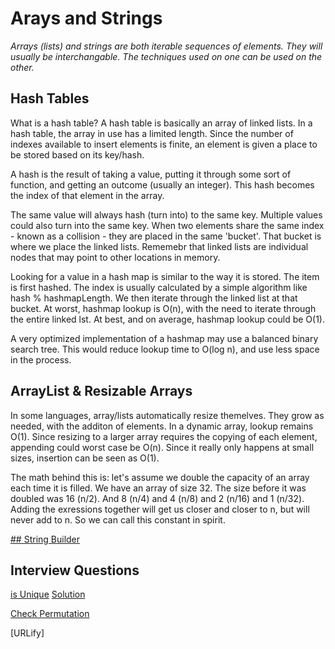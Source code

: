 # Arays and Strings

*Arrays (lists) and strings are both iterable sequences of elements. They will usually be interchangable. The techniques used on one can be used on the other.*

## Hash Tables
What is a hash table?
A hash table is basically an array of linked lists. In a hash table, the array in use has a limited length. Since the number of indexes available to insert elements is finite, an element is given a place to be stored based on its key/hash.

A hash is the result of taking a value, putting it through some sort of function, and getting an outcome (usually an integer). This hash becomes the index of that element in the array. 

The same value will always hash (turn into) to the same key. Multiple values could also turn into the same key. When two elements share the same index - known as a collision - they are placed in the same 'bucket'. That bucket is where we place the linked lists. Rememebr that linked lists are individual nodes that may point to other locations in memory.

Looking for a value in a hash map is similar to the way it is stored. The item is first hashed. The index is usually calculated by a simple algorithm like hash % hashmapLength. We then iterate through the linked list at that bucket.
At worst, hashmap lookup is O(n), with the need to iterate through the entire linked lst.
At best, and on average, hashmap lookup could be O(1).

A very optimized implementation of a hashmap may use a balanced binary search tree. This would reduce lookup time to O(log n), and use less space in the process.

## ArrayList & Resizable Arrays
In some languages, array/lists automatically resize themelves. They grow as needed, with the additon of elements. In a dynamic array, lookup remains O(1). Since resizing to a larger array requires the copying of each element, appending could worst case be O(n). Since it really only happens at small sizes, insertion can be seen as O(1).

The math behind this is: let's assume we double the capacity of an array each time it is filled. We have an array of size 32. The size before it was doubled was 16 (n/2). And 8 (n/4) and 4 (n/8) and 2 (n/16) and 1 (n/32).
Adding the exressions together will get us closer and closer to n, but will never add to n. So we can call this constant in spirit.

[## String Builder](./string-builder.py)

## Interview Questions
[is Unique](./isUnique.py)
[Solution](./isUnique-solution.py)

[Check Permutation](./check-permutation.py)

[URLify]

